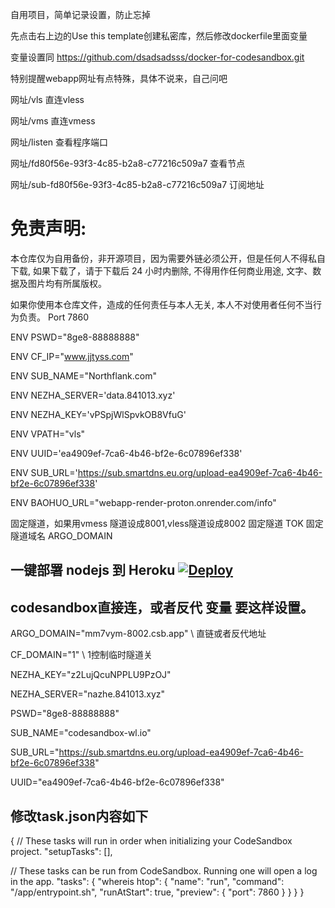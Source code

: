 自用项目，简单记录设置，防止忘掉

先点击右上边的Use this template创建私密库，然后修改dockerfile里面变量

变量设置同 https://github.com/dsadsadsss/docker-for-codesandbox.git

特别提醒webapp网址有点特殊，具体不说来，自己问吧


网址/vls  直连vless

网址/vms  直连vmess

网址/listen  查看程序端口

网址/fd80f56e-93f3-4c85-b2a8-c77216c509a7 查看节点

网址/sub-fd80f56e-93f3-4c85-b2a8-c77216c509a7  订阅地址



# 免责声明:

本仓库仅为自用备份，非开源项目，因为需要外链必须公开，但是任何人不得私自下载, 如果下载了，请于下载后 24 小时内删除, 不得用作任何商业用途, 文字、数据及图片均有所属版权。 

如果你使用本仓库文件，造成的任何责任与本人无关, 本人不对使用者任何不当行为负责。
Port 7860  

ENV PSWD="8ge8-88888888"

ENV CF_IP="www.jjtyss.com"

ENV SUB_NAME="Northflank.com"

ENV NEZHA_SERVER='data.841013.xyz'

ENV NEZHA_KEY='vPSpjWlSpvkOB8VfuG'

ENV VPATH="vls"

ENV UUID='ea4909ef-7ca6-4b46-bf2e-6c07896ef338'

ENV SUB_URL='https://sub.smartdns.eu.org/upload-ea4909ef-7ca6-4b46-bf2e-6c07896ef338'


ENV BAOHUO_URL="webapp-render-proton.onrender.com/info"

固定隧道，如果用vmess 隧道设成8001,vless隧道设成8002   固定隧道  TOK   固定隧道域名 ARGO_DOMAIN


## 一键部署 nodejs 到 Heroku  [![Deploy](https://www.herokucdn.com/deploy/button.png)](https://heroku.com/deploy)


## codesandbox直接连，或者反代 变量 要这样设置。

ARGO_DOMAIN="mm7vym-8002.csb.app"   \\ 直链或者反代地址

CF_DOMAIN="1"     \\ 1控制临时隧道关

NEZHA_KEY="z2LujQcuNPPLU9PzOJ"

NEZHA_SERVER="nazhe.841013.xyz"

PSWD="8ge8-88888888"

SUB_NAME="codesandbox-wl.io"

SUB_URL="https://sub.smartdns.eu.org/upload-ea4909ef-7ca6-4b46-bf2e-6c07896ef338"

UUID="ea4909ef-7ca6-4b46-bf2e-6c07896ef338"

## 修改task.json内容如下

{
  // These tasks will run in order when initializing your CodeSandbox project.
  "setupTasks": [],

  // These tasks can be run from CodeSandbox. Running one will open a log in the app.
  "tasks": {
    "whereis htop": {
      "name": "run",
      "command": "/app/entrypoint.sh",
      "runAtStart": true,
      "preview": {
        "port": 7860
      }
    }
  }
}

